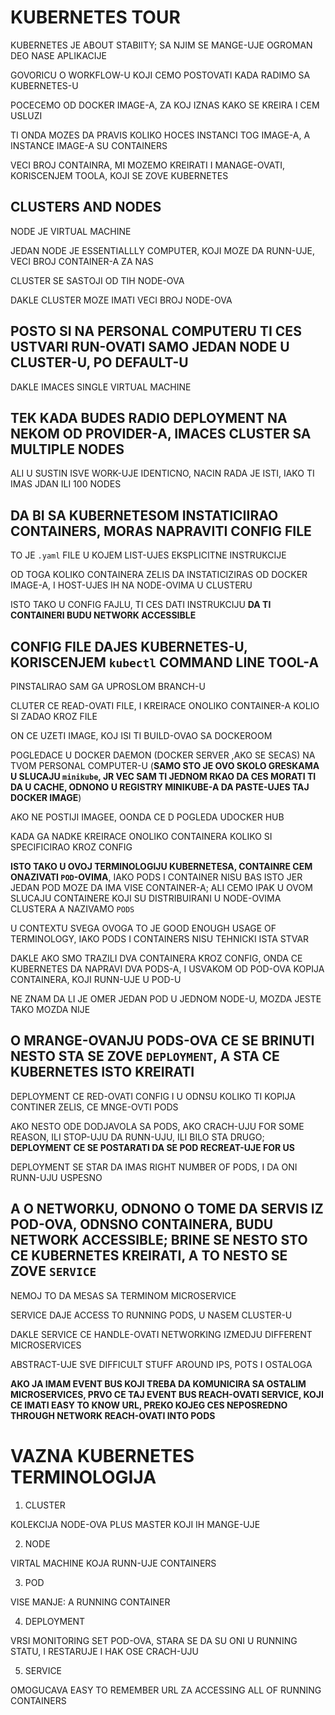 # KUBERNETES TOUR

KUBERNETES JE ABOUT STABIITY; SA NJIM SE MANGE-UJE OGROMAN DEO NASE APLIKACIJE

GOVORICU O WORKFLOW-U KOJI CEMO POSTOVATI KADA RADIMO SA KUBERNETES-U

POCECEMO OD DOCKER IMAGE-A, ZA KOJ IZNAS KAKO SE KREIRA I CEM USLUZI

TI ONDA MOZES DA PRAVIS KOLIKO HOCES INSTANCI TOG IMAGE-A, A INSTANCE IMAGE-A SU CONTAINERS

VECI BROJ CONTAINRA, MI MOZEMO KREIRATI I MANAGE-OVATI, KORISCENJEM TOOLA, KOJI SE ZOVE KUBERNETES

## CLUSTERS AND NODES

NODE JE VIRTUAL MACHINE

JEDAN NODE JE ESSENTIALLLY COMPUTER, KOJI MOZE DA RUNN-UJE, VECI BROJ CONTAINER-A ZA NAS

CLUSTER SE SASTOJI OD TIH NODE-OVA

DAKLE CLUSTER MOZE IMATI VECI BROJ NODE-OVA

## POSTO SI NA PERSONAL COMPUTERU TI CES USTVARI RUN-OVATI SAMO JEDAN NODE U CLUSTER-U, PO DEFAULT-U

DAKLE IMACES SINGLE VIRTUAL MACHINE

## TEK KADA BUDES RADIO DEPLOYMENT NA NEKOM OD PROVIDER-A, IMACES CLUSTER SA MULTIPLE NODES

ALI U SUSTIN ISVE WORK-UJE IDENTICNO, NACIN RADA JE ISTI, IAKO TI IMAS JDAN ILI 100 NODES

## DA BI SA KUBERNETESOM INSTATICIIRAO CONTAINERS, MORAS NAPRAVITI CONFIG FILE

TO JE `.yaml` FILE U KOJEM LIST-UJES EKSPLICITNE INSTRUKCIJE

OD TOGA KOLIKO CONTAINERA ZELIS DA INSTATICIZIRAS OD DOCKER IMAGE-A, I HOST-UJES IH NA NODE-OVIMA U CLUSTERU

ISTO TAKO U CONFIG FAJLU, TI CES DATI INSTRUKCIJU **DA TI CONTAINERI BUDU NETWORK ACCESSIBLE**

## CONFIG FILE DAJES KUBERNETES-U, KORISCENJEM `kubectl` COMMAND LINE TOOL-A

PINSTALIRAO SAM GA UPROSLOM BRANCH-U

CLUTER CE READ-OVATI FILE, I KREIRACE ONOLIKO CONTAINER-A KOLIO SI ZADAO KROZ FILE

ON CE UZETI IMAGE, KOJ ISI TI BUILD-OVAO SA DOCKEROOM

POGLEDACE U DOCKER DAEMON (DOCKER SERVER ,AKO SE SECAS) NA TVOM PERSONAL COMPUTER-U (**SAMO STO JE OVO SKOLO GRESKAMA U SLUCAJU `minikube`, JR VEC SAM TI JEDNOM RKAO DA CES MORATI TI DA U CACHE, ODNONO U REGISTRY MINIKUBE-A DA PASTE-UJES TAJ DOCKER IMAGE**)

AKO NE POSTIJI IMAGEE, OONDA CE D POGLEDA UDOCKER HUB

KADA GA NADKE KREIRACE ONOLIKO CONTAINERA KOLIKO SI SPECIFICIRAO KROZ CONFIG

**ISTO TAKO U OVOJ TERMINOLOGIJU KUBERNETESA, CONTAINRE CEM ONAZIVATI `POD`-OVIMA**, IAKO PODS I CONTAINER NISU BAS ISTO JER JEDAN POD MOZE DA IMA VISE CONTAINER-A; ALI CEMO IPAK U OVOM SLUCAJU CONTAINERE KOJI SU DISTRIBUIRANI U NODE-OVIMA CLUSTERA A NAZIVAMO `PODS`

U CONTEXTU SVEGA OVOGA TO JE GOOD ENOUGH USAGE OF TERMINOLOGY, IAKO PODS I CONTAINERS NISU TEHNICKI ISTA STVAR

DAKLE AKO SMO TRAZILI DVA CONTAINERA KROZ CONFIG, ONDA CE KUBERNETES DA NAPRAVI DVA PODS-A, I USVAKOM OD POD-OVA KOPIJA CONTAINERA, KOJI RUNN-UJE U POD-U

NE ZNAM DA LI JE OMER JEDAN POD U JEDNOM NODE-U, MOZDA JESTE TAKO MOZDA NIJE

## O MRANGE-OVANJU PODS-OVA CE SE BRINUTI NESTO STA SE ZOVE `DEPLOYMENT`, A STA CE KUBERNETES ISTO KREIRATI

DEPLOYMENT CE RED-OVATI CONFIG I U ODNSU KOLIKO TI KOPIJA CONTINER ZELIS, CE MNGE-OVTI PODS

AKO NESTO ODE DODJAVOLA SA PODS, AKO CRACH-UJU FOR SOME REASON, ILI STOP-UJU DA RUNN-UJU, ILI BILO STA DRUGO; **DEPLOYMENT CE SE POSTARATI DA SE POD RECREAT-UJE FOR US**

DEPLOYMENT SE STAR DA IMAS RIGHT NUMBER OF PODS, I DA ONI RUNN-UJU USPESNO

## A O NETWORKU, ODNONO O TOME DA SERVIS IZ POD-OVA, ODNSNO CONTAINERA, BUDU NETWORK ACCESSIBLE; BRINE SE NESTO STO CE KUBERNETES KREIRATI, A TO NESTO SE ZOVE `SERVICE`

NEMOJ TO DA MESAS SA TERMINOM MICROSERVICE

SERVICE DAJE ACCESS TO RUNNING PODS, U NASEM CLUSTER-U

DAKLE SERVICE CE HANDLE-OVATI NETWORKING IZMEDJU DIFFERENT MICROSERVICES

ABSTRACT-UJE SVE DIFFICULT STUFF AROUND IPS, POTS I OSTALOGA

**AKO JA IMAM EVENT BUS KOJI TREBA DA KOMUNICIRA SA OSTALIM MICROSERVICES, PRVO CE TAJ EVENT BUS REACH-OVATI SERVICE, KOJI CE IMATI EASY TO KNOW URL, PREKO KOJEG CES NEPOSREDNO THROUGH NETWORK REACH-OVATI INTO PODS**

# VAZNA KUBERNETES TERMINOLOGIJA

1. CLUSTER

KOLEKCIJA NODE-OVA PLUS MASTER KOJI IH MANGE-UJE

2. NODE

VIRTAL MACHINE KOJA RUNN-UJE CONTAINERS

3. POD

VISE MANJE: A RUNNING CONTAINER

4. DEPLOYMENT

VRSI MONITORING SET POD-OVA, STARA SE DA SU ONI U RUNNING STATU, I RESTARUJE I HAK OSE CRACH-UJU

5. SERVICE

OMOGUCAVA EASY TO REMEMBER URL ZA ACCESSING ALL OF RUNNING CONTAINERS




